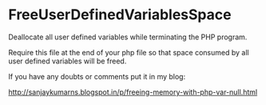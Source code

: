 FreeUserDefinedVariablesSpace
=============================

Deallocate all user defined variables while terminating the PHP program.

Require this file at the end of your php file so that space consumed by all user defined variables will be freed.

If you have any doubts or comments put it in my blog:

http://sanjaykumarns.blogspot.in/p/freeing-memory-with-php-var-null.html
